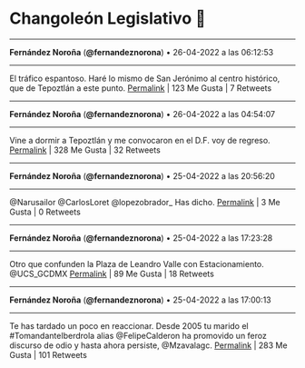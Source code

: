 # Changoleón Legislativo 🙈
*****
**Fernández Noroña** (**@fernandeznorona**) • 26-04-2022 a las 06:12:53
*****
El tráfico espantoso. Haré lo mismo de San Jerónimo al centro histórico, que de Tepoztlán a este punto.
[Permalink](https://twitter.com/fernandeznorona/status/1518956283671457792) | 123 Me Gusta | 7 Retweets
*****
**Fernández Noroña** (**@fernandeznorona**) • 26-04-2022 a las 04:54:07
*****
Vine a dormir a Tepoztlán y me convocaron en el D.F. voy de regreso.
[Permalink](https://twitter.com/fernandeznorona/status/1518936460476432385) | 328 Me Gusta | 32 Retweets
*****
**Fernández Noroña** (**@fernandeznorona**) • 25-04-2022 a las 20:56:20
*****
@Narusailor @CarlosLoret @lopezobrador_ Has dicho.
[Permalink](https://twitter.com/fernandeznorona/status/1518816223278116865) | 3 Me Gusta | 0 Retweets
*****
**Fernández Noroña** (**@fernandeznorona**) • 25-04-2022 a las 17:23:28
*****
Otro que confunden la Plaza de Leandro Valle con Estacionamiento. ⁦@UCS_GCDMX⁩
[Permalink](https://twitter.com/fernandeznorona/status/1518762653300187138) | 89 Me Gusta | 18 Retweets
*****
**Fernández Noroña** (**@fernandeznorona**) • 25-04-2022 a las 17:00:13
*****
Te has tardado un poco en reaccionar. Desde 2005 tu marido el #TomandanteIberdrola alias @FelipeCalderon ha promovido un feroz discurso de odio y hasta ahora persiste, @Mzavalagc.
[Permalink](https://twitter.com/fernandeznorona/status/1518756800941670402) | 283 Me Gusta | 101 Retweets
